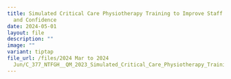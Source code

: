 ```yaml
---
title: Simulated Critical Care Physiotherapy Training to Improve Staff Knowledge
  and Confidence
date: 2024-05-01
layout: file
description: ""
image: ""
variant: tiptap
file_url: /files/2024 Mar to 2024
  Jun/C_377_NTFGH__QM_2023_Simulated_Critical_Care_Physiotherapy_Training_To_Improve_Staff_Knowledge_And_Confidence.pdf
---
```

